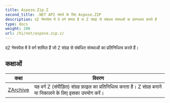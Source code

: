 ```yaml
---
title: Aspose.Zip.Z
second_title: .NET API संदर्भ के लिए Aspose.ZIP
description: दZ नेमस्पेस में वे वर्ग शमल हैं ज Z संग्रह से संबंधत संस्थओं क प्रतनधत्व करते हैं
type: docs
weight: 200
url: /hi/net/aspose.zip.z/
---
```

दZ नेमस्पेस में वे वर्ग शामिल हैं जो Z संग्रह से संबंधित संस्थाओं का प्रतिनिधित्व करते हैं।

## कक्षाओं

| कक्षा | विवरण |
| --- | --- |
| [ZArchive](./zarchive/) | यह वर्ग Z (संपीड़ित) संग्रह फ़ाइल का प्रतिनिधित्व करता है। Z संग्रह बनाने या निकालने के लिए इसका उपयोग करें। |


